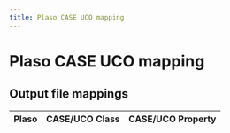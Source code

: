 ```yaml
---
title: Plaso CASE UCO mapping
---
```


# Plaso CASE UCO mapping


## Output file mappings

|Plaso|CASE/UCO Class|CASE/UCO Property|
|---|---|---|
